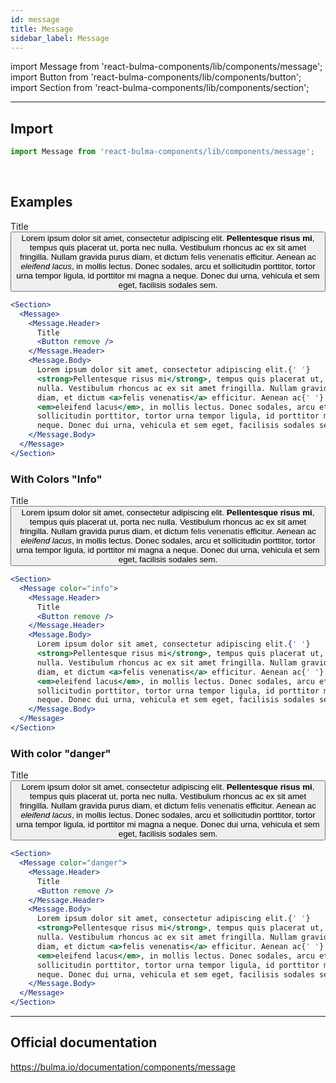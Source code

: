 ```yaml
---
id: message
title: Message
sidebar_label: Message
---
```


import Message from 'react-bulma-components/lib/components/message';
import Button from 'react-bulma-components/lib/components/button';
import Section from 'react-bulma-components/lib/components/section';

---

## **Import**

```js
import Message from 'react-bulma-components/lib/components/message';
```

<br />

## **Examples**

<Section>
  <Message>
    <Message.Header>
      Title
      <Button remove />
    </Message.Header>
    <Message.Body>
      Lorem ipsum dolor sit amet, consectetur adipiscing elit. <strong>Pellentesque risus mi</strong>, tempus quis placerat ut, porta nec nulla. Vestibulum rhoncus ac ex sit amet fringilla. Nullam gravida purus diam, et dictum <a>felis venenatis</a> efficitur. Aenean ac <em>eleifend lacus</em>, in mollis lectus. Donec sodales, arcu et sollicitudin porttitor, tortor urna tempor ligula, id porttitor mi magna a neque. Donec dui urna, vehicula et sem eget, facilisis sodales sem.
    </Message.Body>
  </Message>
</Section>

```jsx
<Section>
  <Message>
    <Message.Header>
      Title
      <Button remove />
    </Message.Header>
    <Message.Body>
      Lorem ipsum dolor sit amet, consectetur adipiscing elit.{' '}
      <strong>Pellentesque risus mi</strong>, tempus quis placerat ut, porta nec
      nulla. Vestibulum rhoncus ac ex sit amet fringilla. Nullam gravida purus
      diam, et dictum <a>felis venenatis</a> efficitur. Aenean ac{' '}
      <em>eleifend lacus</em>, in mollis lectus. Donec sodales, arcu et
      sollicitudin porttitor, tortor urna tempor ligula, id porttitor mi magna a
      neque. Donec dui urna, vehicula et sem eget, facilisis sodales sem.
    </Message.Body>
  </Message>
</Section>
```

### **With Colors "Info"**

<Section>
  <Message color="info">
    <Message.Header>
      Title
      <Button remove />
    </Message.Header>
    <Message.Body>
      Lorem ipsum dolor sit amet, consectetur adipiscing elit. <strong>Pellentesque risus mi</strong>, tempus quis placerat ut, porta nec nulla. Vestibulum rhoncus ac ex sit amet fringilla. Nullam gravida purus diam, et dictum <a>felis venenatis</a> efficitur. Aenean ac <em>eleifend lacus</em>, in mollis lectus. Donec sodales, arcu et sollicitudin porttitor, tortor urna tempor ligula, id porttitor mi magna a neque. Donec dui urna, vehicula et sem eget, facilisis sodales sem.
    </Message.Body>
  </Message>
</Section>

```jsx
<Section>
  <Message color="info">
    <Message.Header>
      Title
      <Button remove />
    </Message.Header>
    <Message.Body>
      Lorem ipsum dolor sit amet, consectetur adipiscing elit.{' '}
      <strong>Pellentesque risus mi</strong>, tempus quis placerat ut, porta nec
      nulla. Vestibulum rhoncus ac ex sit amet fringilla. Nullam gravida purus
      diam, et dictum <a>felis venenatis</a> efficitur. Aenean ac{' '}
      <em>eleifend lacus</em>, in mollis lectus. Donec sodales, arcu et
      sollicitudin porttitor, tortor urna tempor ligula, id porttitor mi magna a
      neque. Donec dui urna, vehicula et sem eget, facilisis sodales sem.
    </Message.Body>
  </Message>
</Section>
```

### **With color "danger"**

<Section>
  <Message color="danger">
    <Message.Header>
       Title
      <Button remove />
    </Message.Header>
    <Message.Body>
       Lorem ipsum dolor sit amet, consectetur adipiscing elit. <strong>Pellentesque risus mi</strong>, tempus quis placerat ut, porta nec nulla. Vestibulum rhoncus ac ex sit amet fringilla. Nullam gravida purus diam, et dictum <a>felis venenatis</a> efficitur. Aenean ac <em>eleifend lacus</em>, in mollis lectus. Donec sodales, arcu et sollicitudin porttitor, tortor urna tempor ligula, id porttitor mi magna a neque. Donec dui urna, vehicula et sem eget, facilisis sodales sem.
    </Message.Body>
  </Message>
</Section>

```jsx
<Section>
  <Message color="danger">
    <Message.Header>
      Title
      <Button remove />
    </Message.Header>
    <Message.Body>
      Lorem ipsum dolor sit amet, consectetur adipiscing elit.{' '}
      <strong>Pellentesque risus mi</strong>, tempus quis placerat ut, porta nec
      nulla. Vestibulum rhoncus ac ex sit amet fringilla. Nullam gravida purus
      diam, et dictum <a>felis venenatis</a> efficitur. Aenean ac{' '}
      <em>eleifend lacus</em>, in mollis lectus. Donec sodales, arcu et
      sollicitudin porttitor, tortor urna tempor ligula, id porttitor mi magna a
      neque. Donec dui urna, vehicula et sem eget, facilisis sodales sem.
    </Message.Body>
  </Message>
</Section>
```

---

## Official documentation

https://bulma.io/documentation/components/message
